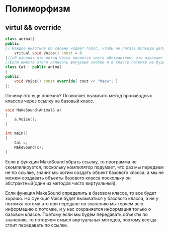 # Полиморфизм
## virtul && override
```cpp
class animal{
public:
// Каждое животное по своему издает голос, чтобы не писать большую цепочку if по мере добавления новых животных можно сделать метод виртуальным и определять его в классе-наследнике, также напишем override, если мы не определим этот класс программа не скомпилируется, т.е. мы избежим потенциальной ошибки, когда мы либо забыли его определить, либо изменили название функции
	vritual void Voice() const = 0 
}//=0 означат что метод Voice является чисто абстрактным, это означает определение в каждом классе потомка.
//Если вместо этого написать фигурные скобки и в классе потомке не будет переопределен этот метод, то при ообращение объекта потомка к данному методу, вызовет метод базового класса
class Cat : public animal
{
public:
	void Voice() const override{ cout << "Meow"; }
};
```

Почему это еще полезно? Позволяет вызывать метод производных классов через ссылку на базовый класс.

```cpp
void MakeSound(Animal& a)
{
	a.Voice();
}

int main()
{
	Cat c;
	MakeSound(c);
}
```

Если в функции MakeSound убрать ссылку, то программа не скомпилируется, поскольку компилятор подумает, что раз мы передаем не по ссылке, значит мы хотим создать объект базового класса, а мы не можем создавать объекты базового класса поскольку он абстрактный(один из методов чисто виртуальный).

Если функция MakeSound определить в базовом классе, то все будет хорошо. Но функция Voice будет вызываться у базового класса, а не у потомка потому что при передаче по значению мы теряем всю информацию о потомке, и у нас сохраняется информация только о базовом классе. Поэтому если мы будем передавать объекты по значению, то потеряем смысл виртуальных методов, поэтому всегда стоит передавать по ссылке.